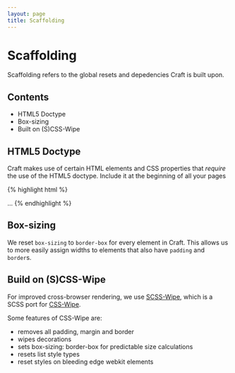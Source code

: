 ```yaml
---
layout: page
title: Scaffolding
---
```


# Scaffolding

Scaffolding refers to the global resets and depedencies Craft is built upon.

## Contents

- HTML5 Doctype
- Box-sizing
- Built on (S)CSS-Wipe
 
## HTML5 Doctype 

Craft makes use of certain HTML elements and CSS properties that *require* the use of the HTML5 doctype. Include it at
the beginning of all your pages

{% highlight html %}
<!DOCTYPE html>
<html lang="en">
  ...
</html>
{% endhighlight %}

## Box-sizing

We reset `box-sizing` to `border-box` for every element in Craft. This allows us to more easily assign widths to elements
that also have `padding` and `border`s.

## Build on (S)CSS-Wipe

For improved cross-browser rendering, we use [SCSS-Wipe](https://www.npmjs.com/package/scss-wipe), which is a SCSS port
for [CSS-Wipe](https://www.npmjs.com/package/css-wipe).

Some features of CSS-Wipe are:

- removes all padding, margin and border
- wipes decorations
- sets box-sizing: border-box for predictable size calculations
- resets list style types
- reset styles on bleeding edge webkit elements
